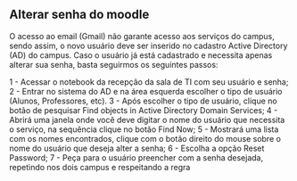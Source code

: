 ## Alterar senha do moodle

O acesso ao email (Gmail) não garante acesso aos serviços do campus, sendo assim, o novo usuário deve ser inserido no cadastro Active Directory (AD) do campus. Caso o usuário já está cadastrado e necessita apenas 
alterar sua senha, basta seguirmos os seguintes passos:

1 - Acessar o notebook da recepção da sala de TI com seu usuário e senha;
2 - Entrar no sistema do AD e na área esquerda escolher o tipo de usuário (Alunos, Professores, etc).
3 - Após escolher o tipo de usuário, clique no botão de pesquisar Find objects in Active Directory Domain Services;
4 - Abrirá uma janela onde você deve digitar o nome do usuário que necessita o serviço, na sequência clique no botão Find Now;
5 - Mostrará uma lista com os nomes encontrados, clique com o botão direito do mouse sobre o nome do usuário que deseja alter a senha;
6 - Escolha a opção Reset Password;
7 - Peça para o usuário preencher com a senha desejada, repetindo nos dois campus e respeitando a regra
